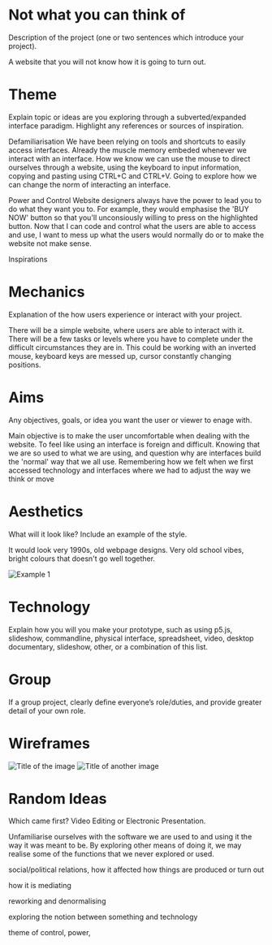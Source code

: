 # Not what you can think of

Description of the project (one or two sentences which introduce your project).

A website that you will not know how it is going to turn out.

# Theme  

Explain topic or ideas are you exploring through a subverted/expanded 
interface paradigm. Highlight any references or sources of inspiration. 

Defamiliarisation
We have been relying on tools and shortcuts to easily access interfaces. 
Already the muscle memory embeded whenever we interact with an interface.
How we know we can use the mouse to direct ourselves through a website, using the keyboard to input information, copying and pasting using CTRL+C and CTRL+V.
Going to explore how we can change the norm of interacting an interface.

Power and Control
Website designers always have the power to lead you to do what they want you to.
For example, they would emphasise the 'BUY NOW' button so that you'll unconsiously willing to press on the highlighted button.
Now that I can code and control what the users are able to access and use, I want to mess up what the users would normally do or to make the website not make sense.

Inspirations



# Mechanics  

Explanation of the how users experience or interact with your project.

There will be a simple website, where users are able to interact with it.
There will be a few tasks or levels where you have to complete under the difficult circumstances they are in.
This could be working with an inverted mouse, keyboard keys are messed up, cursor constantly changing positions.

# Aims  

Any objectives, goals, or idea you want the user or viewer to enage with. 

Main objective is to make the user uncomfortable when dealing with the website.
To feel like using an interface is foreign and difficult.
Knowing that we are so used to what we are using, and question why are interfaces build the 'normal' way that we all use.
Remembering how we felt when we first accessed technology and interfaces where we had to adjust the way we think or move 

# Aesthetics

What will it look like? Include an example of the style.

It would look very 1990s, old webpage designs.
Very old school vibes, bright colours that doesn't go well together.

![Example 1](webpage1.png)

# Technology 

Explain how you will you make your prototype, such as using p5.js, 
slideshow, commandline, physical interface, spreadsheet, 
video, desktop documentary, slideshow, other, or a combination of this list. 



# Group  
If a group project, clearly define everyone’s role/duties, 
and provide greater detail of your own role. 

# Wireframes 

![Title of the image](image.jpg)
![Title of another image](image.jpg)


# Random Ideas

Which came first? Video Editing or Electronic Presentation.

Unfamiliarise ourselves with the software we are used to and using it the way it was meant to be. By exploring other means of doing it, we may realise some of the functions that we never explored or used.

social/political relations, how it affected how things are produced or turn out

how it is mediating 

reworking and denormalising

exploring the notion between something and technology

theme of control, power, 
